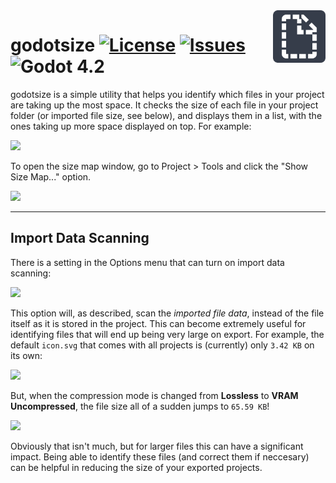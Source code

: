 <img src="plugin_logo.png" align="right" height="84" />

# godotsize [![License](https://img.shields.io/github/license/the-sink/godotsize)](https://github.com/the-sink/godotsize/blob/main/LICENSE) [![Issues](https://img.shields.io/github/issues/the-sink/godotsize)](https://github.com/the-sink/godotsize/issues) ![Godot 4.2](https://img.shields.io/badge/Godot-v4.2-%23478cbf)


godotsize is a simple utility that helps you identify which files in your project are taking up the most space. It checks the size of each file in your project folder (or imported file size, see below), and displays them in a list, with the ones taking up more space displayed on top. For example:

![](https://i.imgur.com/UIVUyf4.png)

To open the size map window, go to Project > Tools and click the "Show Size Map..." option.

![](https://i.imgur.com/h3P6jfO.png)



---

## Import Data Scanning

There is a setting in the Options menu that can turn on import data scanning:

![](https://i.imgur.com/7XQR9ZI.png)

This option will, as described, scan the *imported file data*, instead of the file itself as it is stored in the project. This can become extremely useful for identifying files that will end up being very large on export. For example, the default `icon.svg` that comes with all projects is (currently) only `3.42 KB` on its own:

![](https://i.imgur.com/9oEDl6L.png)

But, when the compression mode is changed from **Lossless** to **VRAM Uncompressed**, the file size all of a sudden jumps to `65.59 KB`!

![](https://i.imgur.com/GbSZXiD.png)

Obviously that isn't much, but for larger files this can have a significant impact. Being able to identify these files (and correct them if neccesary) can be helpful in reducing the size of your exported projects.